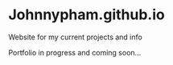 # Johnnypham.github.io

Website for my current projects and info

Portfolio in progress and coming soon...
